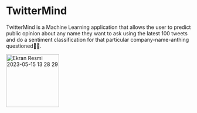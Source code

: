 # TwitterMind

TwitterMind is a Machine Learning application that allows the user to predict public opinion about any name they want to ask using the latest 100 tweets and do a sentiment classification for that particular company-name-anthing questioned✌🏻.

<img width="144" alt="Ekran Resmi 2023-05-15 13 28 29" src="https://github.com/mesutgdk/TwitterMind/assets/112901255/85c29ea1-6ad6-4fe8-9800-57deed5d81d9">
